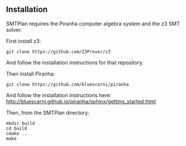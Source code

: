 ## Installation

SMTPlan requires the Piranha computer algebra system and the z3 SMT solver.

First install z3:
```
git clone https://github.com/Z3Prover/z3
```
And follow the installation instructions for that repository.

Then install Piranha:
```
git clone https://github.com/bluescarni/piranha
```
And follow the installation instructions here: http://bluescarni.github.io/piranha/sphinx/getting_started.html

Then, from the SMTPlan directory:
```
mkdir build
cd build
cmake ..
make
```

